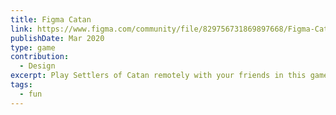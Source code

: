 ```yaml
---
title: Figma Catan
link: https://www.figma.com/community/file/829756731869897668/Figma-Catan
publishDate: Mar 2020
type: game
contribution:
  - Design
excerpt: Play Settlers of Catan remotely with your friends in this game I made in Figma!
tags:
  - fun
---
```

